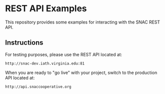 # REST API Examples

This repository provides some examples for interacting with the SNAC REST API.

## Instructions

For testing purposes, please use the REST API located at:

```
http://snac-dev.iath.virginia.edu:81
```

When you are ready to "go live" with your project, switch to the production API located at:

```
http://api.snaccooperative.org
```
